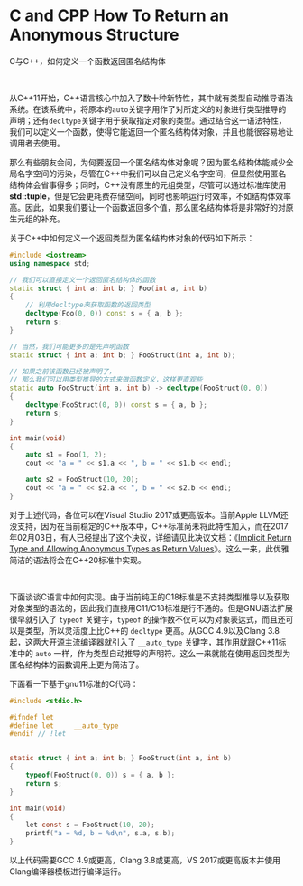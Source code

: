 # C and CPP How To Return an Anonymous Structure
C与C++，如何定义一个函数返回匿名结构体

<br />

从C++11开始，C++语言核心中加入了数十种新特性，其中就有类型自动推导语法系统。在该系统中，将原本的`auto`关键字用作了对所定义的对象进行类型推导的声明；还有`decltype`关键字用于获取指定对象的类型。通过结合这一语法特性，我们可以定义一个函数，使得它能返回一个匿名结构体对象，并且也能很容易地让调用者去使用。

那么有些朋友会问，为何要返回一个匿名结构体对象呢？因为匿名结构体能减少全局名字空间的污染，尽管在C++中我们可以自己定义名字空间，但显然使用匿名结构体会省事得多；同时，C++没有原生的元组类型，尽管可以通过标准库使用 **std::tuple**，但是它会更耗费存储空间，同时也影响运行时效率，不如结构体效率高。因此，如果我们要让一个函数返回多个值，那么匿名结构体将是非常好的对原生元组的补充。

关于C++中如何定义一个返回类型为匿名结构体对象的代码如下所示：

```cpp
#include <iostream>
using namespace std;

// 我们可以直接定义一个返回匿名结构体的函数
static struct { int a; int b; } Foo(int a, int b)
{
    // 利用decltype来获取函数的返回类型
    decltype(Foo(0, 0)) const s = { a, b };
    return s;
}

// 当然，我们可能更多的是先声明函数
static struct { int a; int b; } FooStruct(int a, int b);

// 如果之前该函数已经被声明了，
// 那么我们可以用类型推导的方式来做函数定义，这样更直观些
static auto FooStruct(int a, int b) -> decltype(FooStruct(0, 0))
{
    decltype(FooStruct(0, 0)) const s = { a, b };
    return s;
}

int main(void)
{
    auto s1 = Foo(1, 2);
    cout << "a = " << s1.a << ", b = " << s1.b << endl;

    auto s2 = FooStruct(10, 20);
    cout << "a = " << s2.a << ", b = " << s2.b << endl;
}
```

对于上述代码，各位可以在Visual Studio 2017或更高版本。当前Apple LLVM还没支持，因为在当前稳定的C++版本中，C++标准尚未将此特性加入，而在2017年02月03日，有人已经提出了这个决议，详细请见此决议文档：《[Implicit Return Type and Allowing Anonymous Types as Return Values](http://www.open-std.org/jtc1/sc22/wg21/docs/papers/2017/p0536r0.html)》。这么一来，此优雅简洁的语法将会在C++20标准中实现。

<br />

下面谈谈C语言中如何实现。由于当前纯正的C18标准是不支持类型推导以及获取对象类型的语法的，因此我们直接用C11/C18标准是行不通的。但是GNU语法扩展很早就引入了 `typeof` 关键字，`typeof` 的操作数不仅可以为对象表达式，而且还可以是类型，所以灵活度上比C++的 `decltype` 更高。从GCC 4.9以及Clang 3.8起，这两大开源主流编译器就引入了 `__auto_type` 关键字，其作用就跟C++11标准中的 `auto` 一样，作为类型自动推导的声明符。这么一来就能在使用返回类型为匿名结构体的函数调用上更为简洁了。

下面看一下基于gnu11标准的C代码：

```c
#include <stdio.h>

#ifndef let
#define let     __auto_type
#endif // !let


static struct { int a; int b; } FooStruct(int a, int b)
{
    typeof(FooStruct(0, 0)) s = { a, b };
    return s;
}

int main(void)
{
    let const s = FooStruct(10, 20);
    printf("a = %d, b = %d\n", s.a, s.b);
}
```

以上代码需要GCC 4.9或更高，Clang 3.8或更高，VS 2017或更高版本并使用Clang编译器模板进行编译运行。


